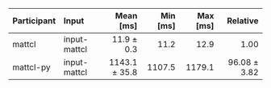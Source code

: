 | Participant | Input | Mean [ms] | Min [ms] | Max [ms] | Relative |
|:---|:---|---:|---:|---:|---:|
| mattcl | input-mattcl | 11.9 ± 0.3 | 11.2 | 12.9 | 1.00 |
| mattcl-py | input-mattcl | 1143.1 ± 35.8 | 1107.5 | 1179.1 | 96.08 ± 3.82 |

